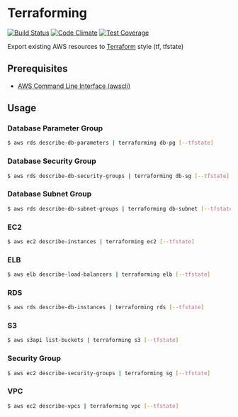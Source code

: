 # Terraforming

[![Build Status](https://travis-ci.org/dtan4/terraforming.svg?branch=master)](https://travis-ci.org/dtan4/terraforming)
[![Code Climate](https://codeclimate.com/github/dtan4/terraforming/badges/gpa.svg)](https://codeclimate.com/github/dtan4/terraforming)
[![Test Coverage](https://codeclimate.com/github/dtan4/terraforming/badges/coverage.svg)](https://codeclimate.com/github/dtan4/terraforming)

Export existing AWS resources to [Terraform](https://terraform.io/) style (tf, tfstate)

## Prerequisites

- [AWS Command Line Interface (awscli)](http://aws.amazon.com/cli/?nc2=h_ls)

## Usage

### Database Parameter Group

```bash
$ aws rds describe-db-parameters | terraforming db-pg [--tfstate]
```

### Database Security Group

```bash
$ aws rds describe-db-security-groups | terraforming db-sg [--tfstate]
```

### Database Subnet Group

```bash
$ aws rds describe-db-subnet-groups | terraforming db-subnet [--tfstate]
```

### EC2

```bash
$ aws ec2 describe-instances | terraforming ec2 [--tfstate]
```

### ELB

```bash
$ aws elb describe-load-balancers | terraforming elb [--tfstate]
```

### RDS

```bash
$ aws rds describe-db-instances | terraforming rds [--tfstate]
```

### S3

```bash
$ aws s3api list-buckets | terraforming s3 [--tfstate]
```

### Security Group

```bash
$ aws ec2 describe-security-groups | terraforming sg [--tfstate]
```

### VPC

```bash
$ aws ec2 describe-vpcs | terraforming vpc [--tfstate]
```
